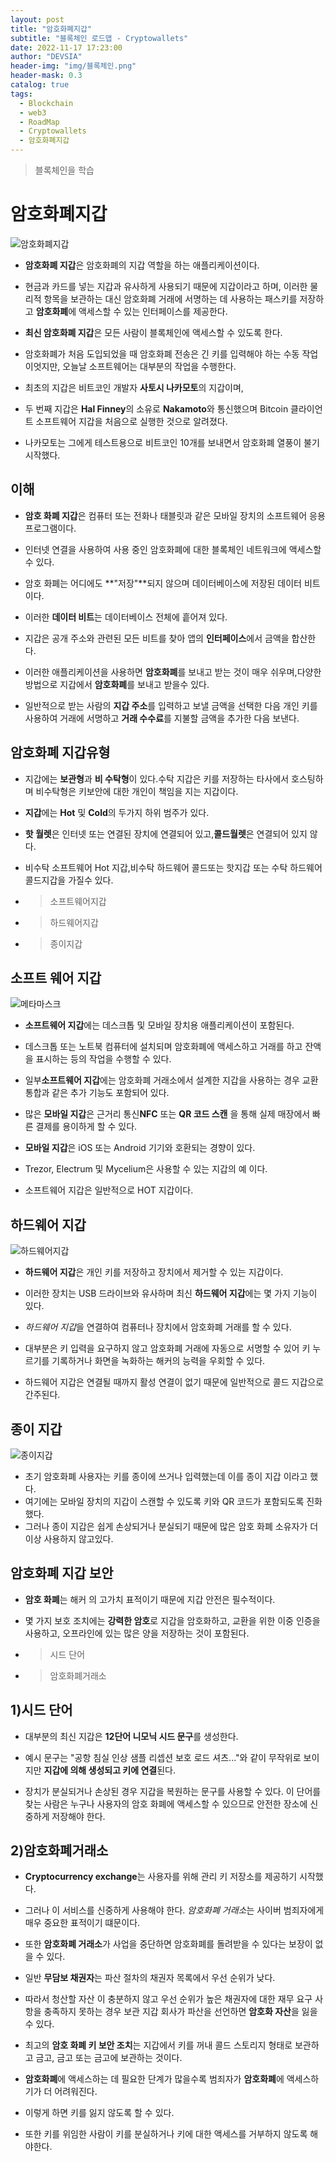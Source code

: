 ```yaml
---
layout: post
title: "암호화폐지갑"
subtitle: "블록체인 로드맵 - Cryptowallets"
date: 2022-11-17 17:23:00
author: "DEVSIA"
header-img: "img/블록체인.png"
header-mask: 0.3
catalog: true
tags:
  - Blockchain
  - web3
  - RoadMap
  - Cryptowallets
  - 암호화폐지갑
---
```


> 블록체인을 학습

# 암호화폐지갑

![암호화폐지갑](/img/%EC%95%94%ED%98%B8%ED%99%94%ED%8F%90%EC%A7%80%EA%B0%91.jpeg)

- **암호화폐 지갑**은 암호화폐의 지갑 역할을 하는 애플리케이션이다.
- 현금과 카드를 넣는 지갑과 유사하게 사용되기 때문에 지갑이라고 하며, 이러한 물리적 항목을 보관하는 대신 암호화폐 거래에 서명하는 데 사용하는 패스키를 저장하고 **암호화폐**에 액세스할 수 있는 인터페이스를 제공한다.

- **최신 암호화폐 지갑**은 모든 사람이 블록체인에 액세스할 수 있도록 한다.
- 암호화폐가 처음 도입되었을 때 암호화폐 전송은 긴 키를 입력해야 하는 수동 작업이엇지만, 오늘날 소프트웨어는 대부분의 작업을 수행한다.

- 최초의 지갑은 비트코인 ​​개발자 **사토시 나카모토**의 지갑이며,
- 두 번째 지갑은 **Hal Finney**의 소유로 **Nakamoto**와 통신했으며 Bitcoin 클라이언트 소프트웨어 지갑을 처음으로 실행한 것으로 알려졌다.
- 나카모토는 그에게 테스트용으로 비트코인 ​​10개를 보내면서 암호화폐 열풍이 불기 시작했다.

## 이해

- **암호 화폐 지갑**은 컴퓨터 또는 전화나 태블릿과 같은 모바일 장치의 소프트웨어 응용 프로그램이다.
- 인터넷 연결을 사용하여 사용 중인 암호화폐에 대한 블록체인 네트워크에 액세스할수 있다.

- 암호 화폐는 어디에도 **"저장"**되지 않으며 데이터베이스에 저장된 데이터 비트이다.
- 이러한 **데이터 비트**는 데이터베이스 전체에 흩어져 있다.
- 지갑은 공개 주소와 관련된 모든 비트를 찾아 앱의 **인터페이스**에서 금액을 합산한다.

- 이러한 애플리케이션을 사용하면 **암호화폐**를 보내고 받는 것이 매우 쉬우며,다양한 방법으로 지갑에서 **암호화폐**를 보내고 받을수 있다.
- 일반적으로 받는 사람의 **지갑 주소**를 입력하고 보낼 금액을 선택한 다음 개인 키를 사용하여 거래에 서명하고 **거래 수수료**를 지불할 금액을 추가한 다음 보낸다.

## 암호화폐 지갑유형

- 지갑에는 **보관형**과 **비 수탁형**이 있다.수탁 지갑은 키를 저장하는 타사에서 호스팅하며 비수탁형은 키보안에 대한 개인이 책임을 지는 지갑이다.

- **지갑**에는 **Hot** 및 **Cold**의 두가지 하위 범주가 있다.
- **핫 월렛**은 인터넷 또는 연결된 장치에 연결되어 있고,**콜드월렛**은 연결되어 있지 않다.

- 비수탁 소프트웨어 Hot 지갑,비수탁 하드웨어 콜드또는 핫지갑 또는 수탁 하드웨어 콜드지갑을 가질수 있다.
- > 소프트웨어지갑
- > 하드웨어지갑
- > 종이지갑

## 소프트 웨어 지갑

![메타마스크](/img/%EB%A9%94%ED%83%80%EB%A7%88%EC%8A%A4%ED%81%AC.png)

- **소프트웨어 지갑**에는 데스크톱 및 모바일 장치용 애플리케이션이 포함된다.
- 데스크톱 또는 노트북 컴퓨터에 설치되며 암호화폐에 액세스하고 거래를 하고 잔액을 표시하는 등의 작업을 수행할 수 있다.
- 일부**소프트웨어 지갑**에는 암호화폐 거래소에서 설계한 지갑을 사용하는 경우 교환 통합과 같은 추가 기능도 포함되어 있다.
- 많은 **모바일 지갑**은 근거리 통신**NFC** 또는 **QR 코드 스캔** 을 통해 실제 매장에서 빠른 결제를 용이하게 할 수 있다.

- **모바일 지갑**은 iOS 또는 Android 기기와 호환되는 경향이 있다.
- Trezor, Electrum 및 Mycelium은 사용할 수 있는 지갑의 예 이다.
- 소프트웨어 지갑은 일반적으로 HOT 지갑이다.

## 하드웨어 지갑

![하드웨어지갑](/img/%ED%95%98%EB%93%9C%EC%9B%A8%EC%96%B4%EC%A7%80%EA%B0%91.jpeg)

- **하드웨어 지갑**은 개인 키를 저장하고 장치에서 제거할 수 있는 지갑이다.
- 이러한 장치는 USB 드라이브와 유사하며 최신 **하드웨어 지갑**에는 몇 가지 기능이 있다.

- *하드웨어 지갑*을 연결하여 컴퓨터나 장치에서 암호화폐 거래를 할 수 있다.
- 대부분은 키 입력을 요구하지 않고 암호화폐 거래에 자동으로 서명할 수 있어 키 누르기를 기록하거나 화면을 녹화하는 해커의 능력을 우회할 수 있다.

- 하드웨어 지갑은 연결될 때까지 활성 연결이 없기 때문에 일반적으로 콜드 지갑으로 간주된다.

## 종이 지갑

![종이지갑](/img/%EC%A2%85%EC%9D%B4%EC%A7%80%EA%B0%91.jpeg)

- 초기 암호화폐 사용자는 키를 종이에 쓰거나 입력했는데 이를 종이 지갑 이라고 했다.
- 여기에는 모바일 장치의 지갑이 스캔할 수 있도록 키와 QR 코드가 포함되도록 진화했다.
- 그러나 종이 지갑은 쉽게 손상되거나 분실되기 때문에 많은 암호 화폐 소유자가 더 이상 사용하지 않고있다.

## 암호화폐 지갑 보안

- **암호 화폐**는 해커 의 고가치 표적이기 때문에 지갑 안전은 필수적이다.
- 몇 가지 보호 조치에는 **강력한 암호**로 지갑을 암호화하고, 교환을 위한 이중 인증을 사용하고, 오프라인에 있는 많은 양을 저장하는 것이 포함된다.

- > 시드 단어
- > 암호화폐거래소

## 1)시드 단어

- 대부분의 최신 지갑은 **12단어 니모닉 시드 문구**를 생성한다.

- 예시 문구는 "공항 침실 인상 샘플 리셉션 보호 로드 셔츠..."와 같이 무작위로 보이지만 **지갑에 의해 생성되고 키에 연결**된다.
- 장치가 분실되거나 손상된 경우 지갑을 복원하는 문구를 사용할 수 있다. 이 단어를 찾는 사람은 누구나 사용자의 암호 화폐에 액세스할 수 있으므로 안전한 장소에 신중하게 저장해야 한다.

## 2)암호화폐거래소

- **Cryptocurrency exchange**는 사용자를 위해 관리 키 저장소를 제공하기 시작했다.
- 그러나 이 서비스를 신중하게 사용해야 한다. *암호화폐 거래소*는 사이버 범죄자에게 매우 중요한 표적이기 떄문이다.

- 또한 **암호화폐 거래소**가 사업을 중단하면 암호화폐를 돌려받을 수 있다는 보장이 없을 수 있다.
- 일반 **무담보 채권자**는 파산 절차의 채권자 목록에서 우선 순위가 낮다.
- 따라서 청산할 자산 이 충분하지 않고 우선 순위가 높은 채권자에 대한 재무 요구 사항을 충족하지 못하는 경우 보관 지갑 회사가 파산을 선언하면 **암호화 자산**을 잃을 수 있다.
- 최고의 **암호 화폐 키 보안 조치**는 지갑에서 키를 꺼내 콜드 스토리지 형태로 보관하고 금고, 금고 또는 금고에 보관하는 것이다.
- **암호화폐**에 액세스하는 데 필요한 단계가 많을수록 범죄자가 **암호화폐**에 액세스하기가 더 어려워진다.
- 이렇게 하면 키를 잃지 않도록 할 수 있다.
- 또한 키를 위임한 사람이 키를 분실하거나 키에 대한 액세스를 거부하지 않도록 해야한다.
